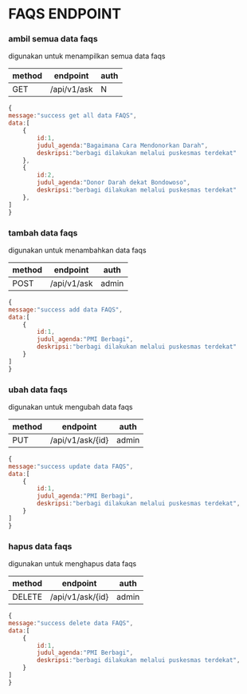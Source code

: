 # FAQS ENDPOINT

### ambil semua data faqs

digunakan untuk menampilkan semua data faqs

| method | endpoint    | auth |
| ------ | ----------- | ---- |
| GET    | /api/v1/ask | N    |

```js
{
message:"success get all data FAQS",
data:[
    {
        id:1,
        judul_agenda:"Bagaimana Cara Mendonorkan Darah",
        deskripsi:"berbagi dilakukan melalui puskesmas terdekat"
    },
    {
        id:2,
        judul_agenda:"Donor Darah dekat Bondowoso",
        deskripsi:"berbagi dilakukan melalui puskesmas terdekat"
    },
]
}
```

### tambah data faqs

digunakan untuk menambahkan data faqs

| method | endpoint    | auth  |
| ------ | ----------- | ----- |
| POST   | /api/v1/ask | admin |

```js
{
message:"success add data FAQS",
data:[
    {
        id:1,
        judul_agenda:"PMI Berbagi",
        deskripsi:"berbagi dilakukan melalui puskesmas terdekat"
    }
]
}
```

### ubah data faqs

digunakan untuk mengubah data faqs

| method | endpoint         | auth  |
| ------ | ---------------- | ----- |
| PUT    | /api/v1/ask/{id} | admin |

```js
{
message:"success update data FAQS",
data:[
    {
        id:1,
        judul_agenda:"PMI Berbagi",
        deskripsi:"berbagi dilakukan melalui puskesmas terdekat",
    }
]
}
```

### hapus data faqs

digunakan untuk menghapus data faqs

| method | endpoint         | auth  |
| ------ | ---------------- | ----- |
| DELETE | /api/v1/ask/{id} | admin |

```js
{
message:"success delete data FAQS",
data:[
    {
        id:1,
        judul_agenda:"PMI Berbagi",
        deskripsi:"berbagi dilakukan melalui puskesmas terdekat",
    }
]
}
```
